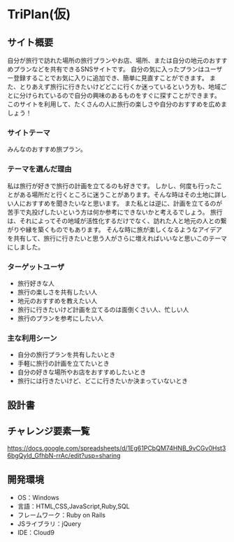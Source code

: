# TriPlan(仮)

## サイト概要

自分が旅行で訪れた場所の旅行プランやお店、場所、または自分の地元のおすすめプランなどを共有できるSNSサイトです。
  自分の気に入ったプランはユーザー登録することでお気に入りに追加でき、簡単に見直すことができます。
  また、とりあえず旅行に行きたいけどどこに行くか迷っているという方も、地域ごとに分けられているので自分の興味のあるものをすぐに探すことができます。
  このサイトを利用して、たくさんの人に旅行の楽しさや自分のおすすめを広めましょう！

### サイトテーマ

みんなのおすすめ旅プラン。

### テーマを選んだ理由

私は旅行が好きで旅行の計画を立てるのも好きです。
  しかし、何度も行ったことがある場所だと行くところに迷うことがあります。そんな時はその土地に詳しい人におすすめを聞きたいなと思います。
  また私とは逆に、計画を立てるのが苦手で丸投げしたいという方は何か参考にできないかと考えるでしょう。
  旅行は、それによってその地域が活性化するだけでなく、訪れた人と地元の人との繋がりや縁を築くものでもあります。
  そんな時に旅が楽しくなるようなアイデアを共有して、旅行に行きたいと思う人がさらに増えればいいなと思いこのテーマにしました。

### ターゲットユーザ

* 旅行好きな人
* 旅行の楽しさを共有したい人
* 地元のおすすめを教えたい人
* 旅行に行きたいけど計画を立てるのは面倒くさい人、忙しい人
* 旅行のプランを参考にしたい人

### 主な利用シーン

* 自分の旅行プランを共有したいとき
* 手軽に旅行の計画を立てたいとき
* 自分の好きな場所やお店をおすすめしたいとき
* 旅行には行きたいけど、どこに行きたいか決まっていないとき

## 設計書


## チャレンジ要素一覧

https://docs.google.com/spreadsheets/d/1Eg61PCbQM74HNB_9vCGv0Hst36bgQyld_GfhbN-rrAc/edit?usp=sharing

## 開発環境
- OS：Windows
- 言語：HTML,CSS,JavaScript,Ruby,SQL
- フレームワーク：Ruby on Rails
- JSライブラリ：jQuery
- IDE：Cloud9

